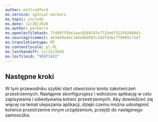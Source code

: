 ```yaml
---
author: msftradford
ms.service: spatial-anchors
ms.topic: include
ms.date: 11/20/2020
ms.author: parkerra
ms.openlocfilehash: 7f4d9ff56e1aac9269747e7732e6f313f6204043
ms.sourcegitcommit: a43a59e44c14d349d597c3d2fd2bc779989c71d7
ms.translationtype: MT
ms.contentlocale: pl-PL
ms.lasthandoff: 11/25/2020
ms.locfileid: "95971422"
---
```

## <a name="next-steps"></a>Następne kroki

W tym przewodniku szybki start utworzono konto zakotwiczeń przestrzennych. Następnie skonfigurujesz i wdrożono aplikację w celu zapisywania i odwoływania kotwic przestrzennych. Aby dowiedzieć się więcej na temat ulepszania aplikacji, dzięki czemu można udostępnić kotwice przestrzenne innym urządzeniom, przejdź do następnego samouczka.
